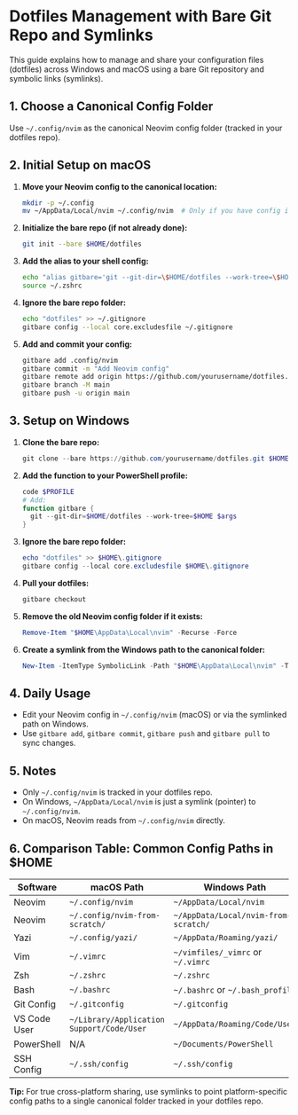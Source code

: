# Dotfiles Management with Bare Git Repo and Symlinks

This guide explains how to manage and share your configuration files (dotfiles) across Windows and macOS using a bare Git repository and symbolic links (symlinks).

<!-- more -->

## 1. Choose a Canonical Config Folder

Use `~/.config/nvim` as the canonical Neovim config folder (tracked in your dotfiles repo).

## 2. Initial Setup on macOS

1. **Move your Neovim config to the canonical location:**

   ```sh
   mkdir -p ~/.config
   mv ~/AppData/Local/nvim ~/.config/nvim  # Only if you have config in the Windows path on macOS
   ```

2. **Initialize the bare repo (if not already done):**

   ```sh
   git init --bare $HOME/dotfiles
   ```

3. **Add the alias to your shell config:**

   ```sh
   echo "alias gitbare='git --git-dir=\$HOME/dotfiles --work-tree=\$HOME'" >> ~/.zshrc
   source ~/.zshrc
   ```

4. **Ignore the bare repo folder:**

   ```sh
   echo "dotfiles" >> ~/.gitignore
   gitbare config --local core.excludesfile ~/.gitignore
   ```

5. **Add and commit your config:**
   ```sh
   gitbare add .config/nvim
   gitbare commit -m "Add Neovim config"
   gitbare remote add origin https://github.com/yourusername/dotfiles.git
   gitbare branch -M main
   gitbare push -u origin main
   ```

## 3. Setup on Windows

1. **Clone the bare repo:**

   ```powershell
   git clone --bare https://github.com/yourusername/dotfiles.git $HOME\dotfiles
   ```

2. **Add the function to your PowerShell profile:**

   ```powershell
   code $PROFILE
   # Add:
   function gitbare {
     git --git-dir=$HOME/dotfiles --work-tree=$HOME $args
   }
   ```

3. **Ignore the bare repo folder:**

   ```powershell
   echo "dotfiles" >> $HOME\.gitignore
   gitbare config --local core.excludesfile $HOME\.gitignore
   ```

4. **Pull your dotfiles:**

   ```powershell
   gitbare checkout
   ```

5. **Remove the old Neovim config folder if it exists:**

   ```powershell
   Remove-Item "$HOME\AppData\Local\nvim" -Recurse -Force
   ```

6. **Create a symlink from the Windows path to the canonical folder:**

   ```powershell
   New-Item -ItemType SymbolicLink -Path "$HOME\AppData\Local\nvim" -Target "$HOME\.config\nvim"
   ```

## 4. Daily Usage

- Edit your Neovim config in `~/.config/nvim` (macOS) or via the symlinked path on Windows.
- Use `gitbare add`, `gitbare commit`, `gitbare push` and `gitbare pull` to sync changes.

## 5. Notes

- Only `~/.config/nvim` is tracked in your dotfiles repo.
- On Windows, `~/AppData/Local/nvim` is just a symlink (pointer) to `~/.config/nvim`.
- On macOS, Neovim reads from `~/.config/nvim` directly.

## 6. Comparison Table: Common Config Paths in $HOME

| Software     | macOS Path                                | Windows Path                         |
| ------------ | ----------------------------------------- | ------------------------------------ |
| Neovim       | `~/.config/nvim`                          | `~/AppData/Local/nvim`               |
| Neovim       | `~/.config/nvim-from-scratch/`            | `~/AppData/Local/nvim-from-scratch/` |
| Yazi         | `~/.config/yazi/`                         | `~/AppData/Roaming/yazi/`            |
| Vim          | `~/.vimrc`                                | `~/vimfiles/_vimrc` or `~/.vimrc`    |
| Zsh          | `~/.zshrc`                                | `~/.zshrc`                           |
| Bash         | `~/.bashrc`                               | `~/.bashrc` or `~/.bash_profile`     |
| Git Config   | `~/.gitconfig`                            | `~/.gitconfig`                       |
| VS Code User | `~/Library/Application Support/Code/User` | `~/AppData/Roaming/Code/User`        |
| PowerShell   | N/A                                       | `~/Documents/PowerShell`             |
| SSH Config   | `~/.ssh/config`                           | `~/.ssh/config`                      |

**Tip:** For true cross-platform sharing, use symlinks to point platform-specific config paths to a single canonical folder tracked in your dotfiles repo.
